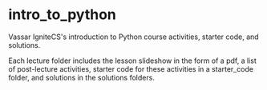# intro_to_python
Vassar IgniteCS's introduction to Python course activities, starter code, and solutions.

Each lecture folder includes the lesson slideshow in the form of a pdf, 
a list of post-lecture activities, starter code for these activities in 
a starter_code folder, and solutions in the solutions folders.
